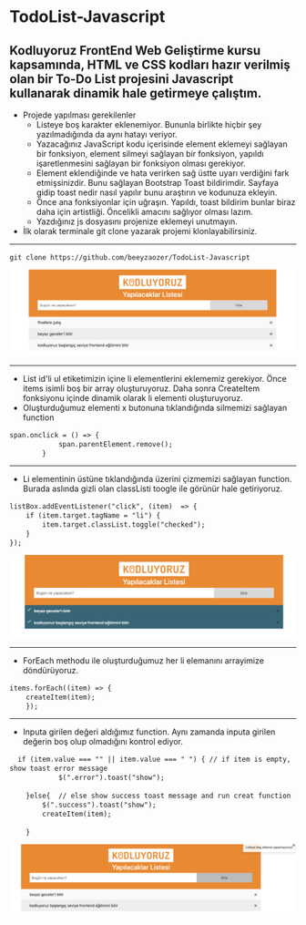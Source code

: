 # TodoList-Javascript
Kodluyoruz FrontEnd Web Geliştirme kursu kapsamında, HTML ve CSS kodları hazır verilmiş olan bir To-Do List projesini Javascript kullanarak dinamik hale getirmeye çalıştım.
-----------

+ Projede yapılması gerekilenler 
  * Listeye boş karakter eklenemiyor. Bununla birlikte hiçbir şey yazılmadığında da aynı hatayı veriyor.
  * Yazacağınız JavaScript kodu içerisinde element eklemeyi sağlayan bir fonksiyon, element silmeyi sağlayan bir fonksiyon, yapıldı işaretlenmesini sağlayan bir fonksiyon olması gerekiyor.
  * Element eklendiğinde ve hata verirken sağ üstte uyarı verdiğini fark etmişsinizdir. Bunu sağlayan Bootstrap Toast bildirimdir. Sayfaya gidip toast nedir nasıl yapılır bunu araştırın ve kodunuza ekleyin.
  * Önce ana fonksiyonlar için uğraşın. Yapıldı, toast bildirim bunlar biraz daha için artistliği. Öncelikli amacını sağlıyor olması lazım.
  * Yazdığınız js dosyasını projenize eklemeyi unutmayın.
+ İlk olarak terminale git clone yazarak projemi klonlayabilirsiniz.

-----------

````
git clone https://github.com/beeyzaozer/TodoList-Javascript

````

![](ss/done.png)

-----------

+ List id'li ul etiketimizin içine li elementlerini eklememiz gerekiyor. Önce items isimli boş bir array oluşturuyoruz. Daha sonra CreateItem fonksiyonu içinde dinamik olarak li elementi oluşturuyoruz.
+ Oluşturduğumuz elementi x butonuna tıklandığında silmemizi sağlayan function 

````
span.onclick = () => {
            span.parentElement.remove();
        }
````

-----------


+ Li elementinin üstüne tıklandığında üzerini çizmemizi sağlayan function. Burada aslında gizli olan classListi toogle ile görünür hale getiriyoruz.

````
listBox.addEventListener("click", (item)  => {
    if (item.target.tagName = "li") {
        item.target.classList.toggle("checked");
    }
});

````
![](ss/checked.png)


----------------------


+ ForEach methodu ile oluşturduğumuz her li elemanını arrayimize döndürüyoruz.

````
items.forEach((item) => {
    createItem(item);
    });

````

-----------

+ Inputa girilen değeri aldığımız function. Aynı zamanda inputa girilen değerin boş olup olmadığını kontrol ediyor.

````
  if (item.value === "" || item.value === " ") { // if item is empty, show toast error message
            $(".error").toast("show");
            
    }else{  // else show success toast message and run creat function
        $(".success").toast("show");
        createItem(item);    
        
    }
````


![](ss/toastMessage.png)



